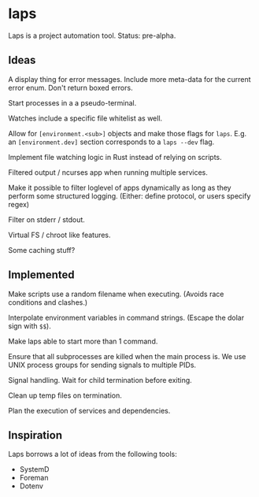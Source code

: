 # laps

Laps is a project automation tool. Status: pre-alpha.

## Ideas

A display thing for error messages. Include more meta-data for the current
error enum. Don't return boxed errors.

Start processes in a a pseudo-terminal.

Watches include a specific file whitelist as well.

Allow for `[environment.<sub>]` objects and make those flags for `laps`. E.g.
an `[environment.dev]` section corresponds to a `laps --dev` flag.

Implement file watching logic in Rust instead of relying on scripts.

Filtered output / ncurses app when running multiple services.

Make it possible to filter loglevel of apps dynamically as long as they perform
some structured logging. (Either: define protocol, or users specify regex)

Filter on stderr / stdout.

Virtual FS / chroot like features.

Some caching stuff?

## Implemented

Make scripts use a random filename when executing. (Avoids race conditions and
clashes.)

Interpolate environment variables in command strings. (Escape the dolar sign
with `$$`).

Make laps able to start more than 1 command.

Ensure that all subprocesses are killed when the main process is. We use UNIX
process groups for sending signals to multiple PIDs.

Signal handling. Wait for child termination before exiting.

Clean up temp files on termination.

Plan the execution of services and dependencies.

## Inspiration

Laps borrows a lot of ideas from the following tools:

 - SystemD
 - Foreman
 - Dotenv
